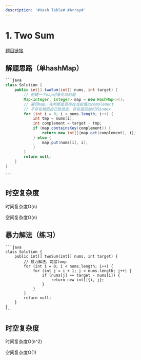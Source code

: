 ```yaml
---
description: '#Hash Table# #Array#'
---
```


# 1. Two Sum

[题目链接](https://leetcode.com/problems/two-sum/description/)

## 解题思路（单hashMap）

````java
```java
class Solution {
    public int[] twoSum(int[] nums, int target) {
        // 创建一个map记录见过的值
        Map<Integer, Integer> map = new HashMap<>();
        // 遍历map，先判断是否存在当前值的complement
        // 不存在就把自己放进去，存在返回他们的index
        for (int i = 0; i < nums.length; i++) {
            int tmp = nums[i];
            int complement = target - tmp;
            if (map.containsKey(complement)) {
                return new int[]{map.get(complement), i};
            } else {
                map.put(nums[i], i);
            }
        }
        return null;
    }
}

```
````

## 时空复杂度

时间复杂度O(n)

空间复杂度O(n)

## 暴力解法（练习）

````
```java
class Solution {
    public int[] twoSum(int[] nums, int target) {
        // 暴力解法，两层loop
        for (int i = 0; i < nums.length; i++) {
            for (int j = i + 1; j < nums.length; j++) {
                if (nums[j] == target - nums[i]) {
                    return new int[]{i, j};
                }
            }
        }
        return null;
    }
}
```
````

## 时空复杂度

时间复杂度O(n^2)

空间复杂度O(1)
